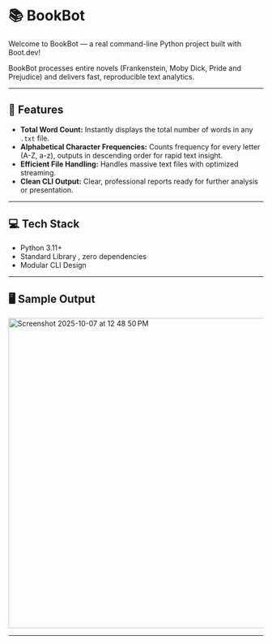 # 📚 BookBot

Welcome to BookBot — a real command-line Python project built with Boot.dev!

BookBot processes entire novels (Frankenstein, Moby Dick, Pride and Prejudice) and delivers fast, reproducible text analytics.

---

## 🚀 Features

* **Total Word Count:** Instantly displays the total number of words in any `.txt` file.
* **Alphabetical Character Frequencies:** Counts frequency for every letter (A-Z, a-z), outputs in descending order for rapid text insight.
* **Efficient File Handling:** Handles massive text files with optimized streaming.
* **Clean CLI Output:** Clear, professional reports ready for further analysis or presentation.

---


## 💻 Tech Stack

- Python 3.11+
- Standard Library , zero dependencies
- Modular CLI Design

---
## 🖥️ Sample Output

<img width="553" height="611" alt="Screenshot 2025-10-07 at 12 48 50 PM" src="https://github.com/user-attachments/assets/6bcf09b7-d088-46f0-96e5-35ecbbe0baba" />

---


